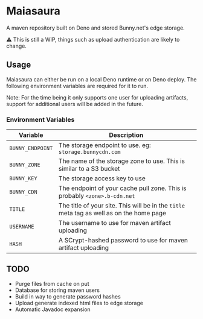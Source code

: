 # Maiasaura
A maven repository built on Deno and stored Bunny.net's edge storage.

⚠️ This is still a WIP, things such as upload authentication are likely to change.

## Usage
Maiasaura can either be run on a local Deno runtime or on Deno deploy. The following environment variables are required
for it to run.

Note: For the time being it only supports one user for uploading artifacts, support for additional users will be added
in the future.

### Environment Variables

| Variable         | Description                                                                              |
|------------------|------------------------------------------------------------------------------------------|
| `BUNNY_ENDPOINT` | The storage endpoint to use. eg: `storage.bunnycdn.com`                                  |
| `BUNNY_ZONE`     | The name of the storage zone to use. This is similar to a S3 bucket                      |
| `BUNNY_KEY`      | The storage access key to use                                                            |
| `BUNNY_CDN`      | The endpoint of your cache pull zone. This is probably `<zone>.b-cdn.net`                |
| `TITLE`          | The title of your site. This will be in the `title` meta tag as well as on the home page |
| `USERNAME`       | The username to use for maven artifact uploading                                         |
| `HASH`           | A SCrypt-hashed password to use for maven artifact uploading                             |

## TODO
- Purge files from cache on put
- Database for storing maven users
- Build in way to generate password hashes
- Upload generate indexed html files to edge storage
- Automatic Javadoc expansion
